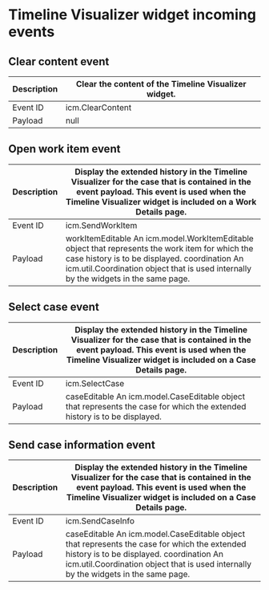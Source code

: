 # Timeline Visualizer widget incoming events

## Clear content event

| Description   | Clear the content of the Timeline Visualizer widget.   |
|---------------|--------------------------------------------------------|
| Event ID      | icm.ClearContent                                       |
| Payload       | null                                                   |

## Open work item event

| Description   | Display the extended history                                                   in the Timeline Visualizer for the case that is                                                   contained in the event payload.  This event is                                                   used when the Timeline Visualizer widget is                                                   included on a Work Details                                                   page.                                  |
|---------------|-----------------------------------------------------------------------------------------------------------------------------------------------------------------------------------------------------------------------------------------------------------------------------------------------------------------------------------------------------------------------------------------------------------------------------------------------------------------------------------------------------|
| Event ID      | icm.SendWorkItem                                                                                                                                                                                                                                                                                                                                                                                                                                                                                    |
| Payload       | workItemEditable An icm.model.WorkItemEditable                                                    object that represents the work item                                                   for which the case history is to be                                                   displayed. coordination An icm.util.Coordination                                                   object that is used internally by the widgets in                                                   the same page. |

## Select case event

| Description   | Display the extended history in the Timeline Visualizer for the case that is         contained in the event payload. This event is used when the Timeline Visualizer widget is         included on a Case Details page.   |
|---------------|---------------------------------------------------------------------------------------------------------------------------------------------------------------------------------------------------------------------------|
| Event ID      | icm.SelectCase                                                                                                                                                                                                            |
| Payload       | caseEditable An icm.model.CaseEditable object that represents the case for which the extended history is to be displayed.                                                                                                 |

## Send case information event

| Description   | Display the extended history in the Timeline Visualizer for the case that is contained in the event payload. This event is used when the Timeline Visualizer widget is included on a Case Details page.                                    |
|---------------|--------------------------------------------------------------------------------------------------------------------------------------------------------------------------------------------------------------------------------------------|
| Event ID      | icm.SendCaseInfo                                                                                                                                                                                                                           |
| Payload       | caseEditable An icm.model.CaseEditable object that represents the case for which the extended history is to be displayed. coordination An icm.util.Coordination object that is used internally by the widgets in the            same page. |